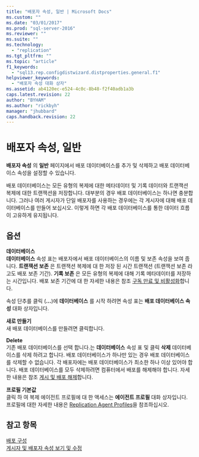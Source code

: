 ```yaml
---
title: "배포자 속성, 일반 | Microsoft Docs"
ms.custom: ""
ms.date: "03/01/2017"
ms.prod: "sql-server-2016"
ms.reviewer: ""
ms.suite: ""
ms.technology: 
  - "replication"
ms.tgt_pltfrm: ""
ms.topic: "article"
f1_keywords: 
  - "sql13.rep.configdistwizard.distproperties.general.f1"
helpviewer_keywords: 
  - "배포자 속성 대화 상자"
ms.assetid: ab4120ec-e524-4c0c-8b48-f2f40adb1a3b
caps.latest.revision: 22
author: "BYHAM"
ms.author: "rickbyh"
manager: "jhubbard"
caps.handback.revision: 22
---
```

# 배포자 속성, 일반
  **배포자 속성** 의 **일반** 페이지에서 배포 데이터베이스를 추가 및 삭제하고 배포 데이터베이스 속성을 설정할 수 있습니다.  
  
 배포 데이터베이스는 모든 유형의 복제에 대한 메타데이터 및 기록 데이터와 트랜잭션 복제에 대한 트랜잭션을 저장합니다. 대부분의 경우 배포 데이터베이스는 하나면 충분합니다. 그러나 여러 게시자가 단일 배포자를 사용하는 경우에는 각 게시자에 대해 배포 데이터베이스를 만들어 보십시오. 이렇게 하면 각 배포 데이터베이스를 통한 데이터 흐름이 고유하게 유지됩니다.  
  
## 옵션  
 **데이터베이스**  
  **데이터베이스** 속성 표는 배포자에서 배포 데이터베이스의 이름 및 보존 속성을 보여 줍니다. **트랜잭션 보존** 은 트랜잭션 복제에 대 한 저장 된 시간 트랜잭션 (트랜잭션 보존 라고도 배포 보존 기간). **기록 보존** 은 모든 유형의 복제에 대해 기록 메타데이터를 저장하는 시간입니다. 배포 보존 기간에 대 한 자세한 내용은 참조 [구독 만료 및 비활성화](../../relational-databases/replication/subscription-expiration-and-deactivation.md)합니다.  
  
 속성 단추를 클릭 (**...**)에 **데이터베이스** 를 시작 하려면 속성 표는 **배포 데이터베이스 속성** 대화 상자입니다.  
  
 **새로 만들기**  
 새 배포 데이터베이스를 만들려면 클릭합니다.  
  
 **Delete**  
 기존 배포 데이터베이스를 선택 합니다.는 **데이터베이스** 속성 표 및 클릭 **삭제** 데이터베이스를 삭제 하려고 합니다. 배포 데이터베이스가 하나만 있는 경우 배포 데이터베이스를 삭제할 수 없습니다. 각 배포자에는 배포 데이터베이스가 최소한 하나 이상 있어야 합니다. 배포 데이터베이스를 모두 삭제하려면 컴퓨터에서 배포를 해제해야 합니다. 자세한 내용은 참조 [게시 및 배포 해제](../../relational-databases/replication/disable-publishing-and-distribution.md)합니다.  
  
 **프로필 기본값**  
 클릭 하 여 복제 에이전트 프로필에 대 한 액세스는 **에이전트 프로필** 대화 상자입니다. 프로필에 대한 자세한 내용은 [Replication Agent Profiles](../../relational-databases/replication/agents/replication-agent-profiles.md)을 참조하십시오.  
  
## 참고 항목  
 [배포 구성](../../relational-databases/replication/configure-distribution.md)   
 [게시자 및 배포자 속성 보기 및 수정](../../relational-databases/replication/view-and-modify-distributor-and-publisher-properties.md)  
  
  